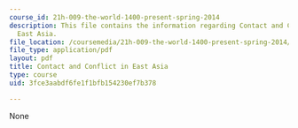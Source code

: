```yaml
---
course_id: 21h-009-the-world-1400-present-spring-2014
description: This file contains the information regarding Contact and Conflict in
  East Asia.
file_location: /coursemedia/21h-009-the-world-1400-present-spring-2014/3fce3aabdf6fe1f1bfb154230ef7b378_MIT21H_009S14_Lec_5.pdf
file_type: application/pdf
layout: pdf
title: Contact and Conflict in East Asia
type: course
uid: 3fce3aabdf6fe1f1bfb154230ef7b378

---
```

None